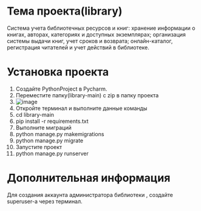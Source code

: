 # Тема проекта(library)
Система учета библиотечных ресурсов и книг: хранение информации о книгах, авторах, категориях и доступных экземплярах; организация системы выдачи книг, учет сроков и возврата; онлайн-каталог, регистрация читателей и учет действий в библиотеке.
# Установка проекта
1. Создайте PythonProject в Pycharm.
2. Переместите папку(library-main) с zip в папку проекта
3. ![image](https://github.com/Yuusy/library/assets/107846855/b470035e-581c-4959-a0e3-5cbcc501b08d)
4. Откройте терминал и выполните данные команды
5. cd library-main
6. pip install -r requirements.txt
7. Выполните миграций
8. python manage.py makemigrations
9. python manage.py migrate
10. Запустите проект
11. python manage.py runserver
# Дополнительная информация
Для создания аккаунта администратора библиотеки , создайте superuser-а через терминал.
